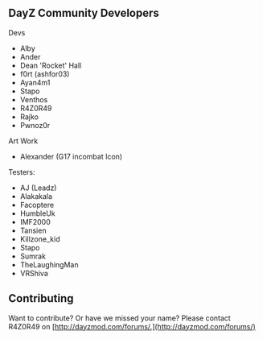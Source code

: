DayZ Community Developers
-------

Devs
* Alby
* Ander
* Dean 'Rocket' Hall
* f0rt (ashfor03)
* Ayan4m1
* Stapo
* Venthos
* R4Z0R49
* Rajko
* Pwnoz0r

Art Work
* Alexander (G17 incombat Icon)

Testers:
* AJ (Leadz)
* Alakakala
* Facoptere
* HumbleUk
* IMF2000
* Tansien
* Killzone_kid
* Stapo
* Sumrak
* TheLaughingMan
* VRShiva



Contributing
------------
Want to contribute? Or have we missed your name?
Please contact R4Z0R49 on [http://dayzmod.com/forums/.](http://dayzmod.com/forums/)


